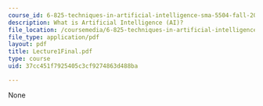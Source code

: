```yaml
---
course_id: 6-825-techniques-in-artificial-intelligence-sma-5504-fall-2002
description: What is Artificial Intelligence (AI)?
file_location: /coursemedia/6-825-techniques-in-artificial-intelligence-sma-5504-fall-2002/37cc451f7925405c3cf9274863d488ba_Lecture1Final.pdf
file_type: application/pdf
layout: pdf
title: Lecture1Final.pdf
type: course
uid: 37cc451f7925405c3cf9274863d488ba

---
```

None